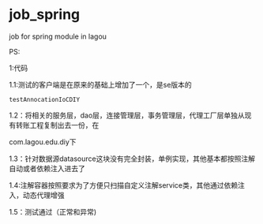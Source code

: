 # job_spring
job for spring module in lagou



PS:

1:代码

1.1:测试的客户端是在原来的基础上增加了一个，是se版本的

```
testAnnocationIoCDIY
```

1.2：将相关的服务层，dao层，连接管理层，事务管理层，代理工厂层单独从现有转账工程复制出去一份，在

com.lagou.edu.diy下

1.3：针对数据源datasource这块没有完全封装，单例实现，其他基本都按照注解自动或者依赖注入进去了

1.4:注解容器按照要求为了方便只扫描自定义注解service类，其他通过依赖注入，动态代理增强

1.5：测试通过（正常和异常)

